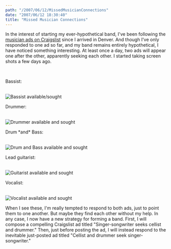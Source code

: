 ```yaml
---
path: "/2007/06/12/MissedMusicianConnections" 
date: "2007/06/12 18:30:40" 
title: "Missed Musician Connections" 
---
```

<p>In the interest of starting my ever-hypothetical band, I've been following the <a href="http://denver.craigslist.org/muc/">musician ads on Craigslist</a> since I arrived in Denver. And though I've only responded to one ad so far, and my band remains entirely hypothetical, I have noticed something interesting. At least once a day, two ads will appear one after the other, apparently seeking each other. I started taking screen shots a few days ago.</p><br><p>Bassist:</p><br><img src="http://typewriting.org/image/article/content/craigslist/2007-06-09-bassist.jpg" alt="Bassist available/sought" /><br><p>Drummer:</p><br><img src="http://typewriting.org/image/article/content/craigslist/2007-06-09-drummer.jpg" alt="Drummer available and sought" /><br><p>Drum *and* Bass:</p><br><img src="http://typewriting.org/image/article/content/craigslist/2007-06-10-drum_and_bass.jpg" alt="Drum and Bass available and sought" /><br><p>Lead guitarist:</p><br><img src="http://typewriting.org/image/article/content/craigslist/2007-06-10-guitarist.jpg" alt="Guitarist available and sought" /><br><p>Vocalist:</p><br><img src="http://typewriting.org/image/article/content/craigslist/2007-06-11-vocalist.jpg" alt="Vocalist available and sought" /><br><p>When I see these, I'm really tempted to respond to both ads, just to point them to one another. But maybe they find each other without my help. In any case, I now have a new strategy for forming a band. First, I will compose a compelling Craigslist ad titled "Singer-songwriter seeks cellist and drummer." Then, just before posting the ad, I will instead respond to the inevitable just-posted ad titled "Cellist and drummer seek singer-songwriter."</p><br>